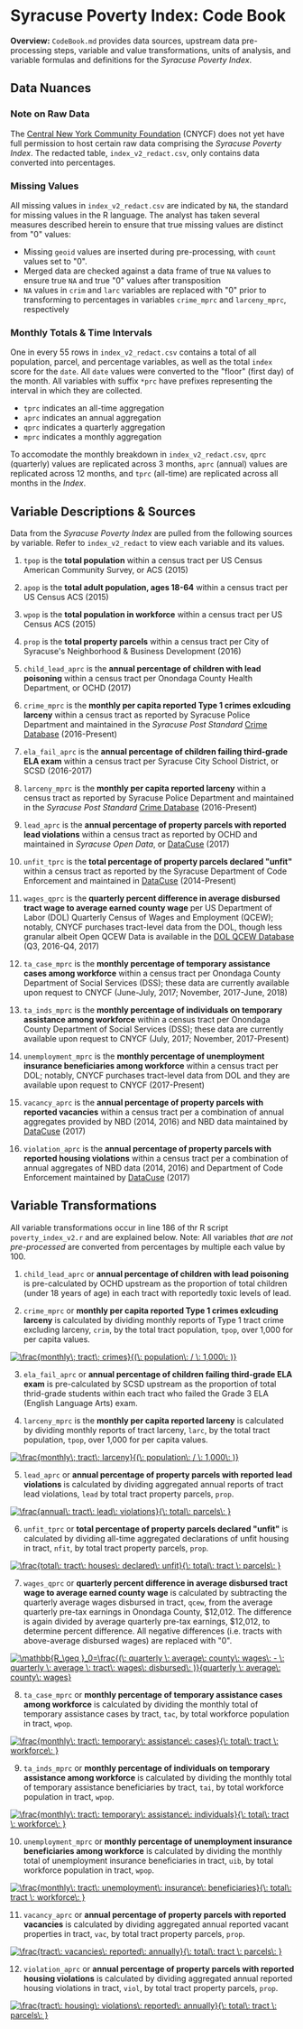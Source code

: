 # Syracuse Poverty Index: Code Book

**Overview:** `CodeBook.md` provides data sources, upstream data pre-processing steps, variable and value transformations, units of analysis, and variable formulas and definitions for the *Syracuse Poverty Index*. 

## Data Nuances

### Note on Raw Data

The [Central New York Community Foundation](https://cnycf.org/) (CNYCF) does not yet have full permission to host certain raw data comprising the *Syracuse Poverty Index*. The redacted table, `index_v2_redact.csv`, only contains data converted into percentages.

### Missing Values

All missing values in `index_v2_redact.csv` are indicated by `NA`, the standard for missing values in the R language. The analyst has taken several measures described herein to ensure that true missing values are distinct from "0" values:

* Missing `geoid` values are inserted during pre-processing, with `count` values set to "0".
* Merged data are checked against a data frame of true `NA` values to ensure true `NA` and true "0" values after transposition
* `NA` values in `crim` and `larc` variables are replaced with "0" prior to transforming to percentages in variables `crime_mprc` and `larceny_mprc`, respectively

### Monthly Totals & Time Intervals

One in every 55 rows in `index_v2_redact.csv` contains a total of all population, parcel, and percentage variables, as well as the total `index` score for the `date`. All `date` values were converted to the "floor" (first day) of the month. All variables with suffix `*prc` have prefixes representing the interval in which they are collected.

* `tprc` indicates an all-time aggregation
* `aprc` indicates an annual aggregation
* `qprc` indicates a quarterly aggregation
* `mprc` indicates a monthly aggregation

To accomodate the monthly breakdown in `index_v2_redact.csv`, `qprc` (quarterly) values are replicated across 3 months, `aprc` (annual) values are replicated across 12 months, and `tprc` (all-time) are replicated across all months in the *Index*.

## Variable Descriptions & Sources

Data from the *Syracuse Poverty Index* are pulled from the following sources by variable. Refer to `index_v2_redact` to view each variable and its values.

1. `tpop` is the **total population** within a census tract per US Census American Community Survey, or ACS (2015)

2. `apop` is the **total adult population, ages 18-64** within a census tract per US Census ACS (2015)

3. `wpop` is the **total population in workforce** within a census tract per US Census ACS (2015)

4. `prop` is the **total property parcels** within a census tract per City of Syracuse's Neighborhood & Business Development (2016)

5. `child_lead_aprc` is the **annual percentage of children with lead poisoning** within a census tract per Onondaga County Health Department, or OCHD (2017)

6. `crime_mprc` is the **monthly per capita reported Type 1 crimes exlcuding larceny** within a census tract as reported by Syracuse Police Department and maintained in the *Syracuse Post Standard* [Crime Database](https://www.syracuse.com/crime/index.ssf/page/police_reports.html) (2016-Present)

7. `ela_fail_aprc` is the **annual percentage of children failing third-grade ELA exam** within a census tract per Syracuse City School District, or SCSD (2016-2017)

8. `larceny_mprc` is the **monthly per capita reported larceny** within a census tract as reported by Syracuse Police Department and maintained in the *Syracuse Post Standard* [Crime Database](https://www.syracuse.com/crime/index.ssf/page/police_reports.html) (2016-Present)

9. `lead_aprc` is the **annual percentage of property parcels with reported lead violations** within a census tract as reported by OCHD and maintained in *Syracuse Open Data*, or [DataCuse](http://data.syrgov.net/datasets/lead-violations) (2017)

10. `unfit_tprc` is the **total percentage of property parcels declared "unfit"** within a census tract as reported by the Syracuse Department of Code Enforcement and maintained in [DataCuse](http://data.syrgov.net/datasets/unfit-properties) (2014-Present)

11. `wages_qprc` is the **quarterly percent difference in average disbursed tract wage to average earned county wage** per US Department of Labor (DOL) Quarterly Census of Wages and Employment (QCEW); notably, CNYCF purchases tract-level data from the DOL, though less granular albeit Open QCEW Data is available in the [DOL QCEW Database](https://www.bls.gov/cew/) (Q3, 2016-Q4, 2017)

12. `ta_case_mprc` is the **monthly percentage of temporary assistance cases among workforce** within a census tract per Onondaga County Department of Social Services (DSS); these data are currently available upon request to CNYCF (June-July, 2017; November, 2017-June, 2018)

13. `ta_inds_mprc` is the **monthly percentage of individuals on temporary assistance among workforce** within a census tract per Onondaga County Department of Social Services (DSS); these data are currently available upon request to CNYCF (July, 2017; November, 2017-Present)

14. `unemployment_mprc` is the **monthly percentage of unemployment insurance beneficiaries among workforce** within a census tract per DOL; notably, CNYCF purchases tract-level data from DOL and they are available upon request to CNYCF (2017-Present)

15. `vacancy_aprc` is the **annual percentage of property parcels with reported vacancies** within a census tract per a combination of annual aggregates provided by NBD (2014, 2016) and NBD data maintained by [DataCuse](http://data.syrgov.net/datasets/parcel-data-august-2017) (2017)

16. `violation_aprc` is the **annual percentage of property parcels with reported housing violations** within a census tract per a combination of annual aggregates of NBD data (2014, 2016) and Department of Code Enforcement maintained by [DataCuse](http://data.syrgov.net/datasets/code-violations) (2017)

## Variable Transformations

All variable transformations occur in line 186 of thr R script `poverty_index_v2.r` and are explained below. Note: All variables *that are not pre-processed* are converted from percentages by multiple each value by 100.

1. `child_lead_aprc` or **annual percentage of children with lead poisoning** is pre-calculated by OCHD upstream as the proportion of total children (under 18 years of age) in each tract with reportedly toxic levels of lead.

2. `crime_mprc` or **monthly per capita reported Type 1 crimes exlcuding larceny** is calculated by dividing monthly reports of Type 1 tract crime excluding larceny, `crim`, by the total tract population, `tpop`, over 1,000 for per capita values.

<a href="https://www.codecogs.com/eqnedit.php?latex=\frac{monthly\;&space;tract\;&space;crimes}{(\:&space;population\:&space;/&space;\:&space;1,000\:&space;)}" target="_blank"><img src="https://latex.codecogs.com/gif.latex?\frac{monthly\;&space;tract\;&space;crimes}{(\:&space;population\:&space;/&space;\:&space;1,000\:&space;)}" title="\frac{monthly\; tract\; crimes}{(\: population\: / \: 1,000\: )}" /></a>

3. `ela_fail_aprc` or **annual percentage of children failing third-grade ELA exam** is pre-calculated by SCSD upstream as the proportion of total thrid-grade students within each tract who failed the Grade 3 ELA (English Language Arts) exam.

4. `larceny_mprc` is the **monthly per capita reported larceny** is calculated by dividing monthly reports of tract larceny, `larc`, by the total tract population, `tpop`, over 1,000 for per capita values.

<a href="https://www.codecogs.com/eqnedit.php?latex=\frac{monthly\;&space;tract\;&space;larceny}{(\:&space;population\:&space;/&space;\:&space;1,000\:&space;)}" target="_blank"><img src="https://latex.codecogs.com/gif.latex?\frac{monthly\;&space;tract\;&space;larceny}{(\:&space;population\:&space;/&space;\:&space;1,000\:&space;)}" title="\frac{monthly\; tract\; larceny}{(\: population\: / \: 1,000\: )}" /></a>

5. `lead_aprc` or **annual percentage of property parcels with reported lead violations** is calculated by dividing aggregated annual reports of tract lead violations, `lead` by total tract property parcels, `prop`.

<a href="https://www.codecogs.com/eqnedit.php?latex=\frac{annual\:&space;tract\:&space;lead\:&space;violations}{\:&space;total\:&space;parcels\:&space;}" target="_blank"><img src="https://latex.codecogs.com/gif.latex?\frac{annual\:&space;tract\:&space;lead\:&space;violations}{\:&space;total\:&space;parcels\:&space;}" title="\frac{annual\: tract\: lead\: violations}{\: total\: parcels\: }" /></a>

6. `unfit_tprc` or **total percentage of property parcels declared "unfit"** is calculated by dividing all-time aggregated declarations of unfit housing in tract, `nfit`, by total tract property parcels, `prop`.

<a href="https://www.codecogs.com/eqnedit.php?latex=\frac{total\:&space;tract\:&space;houses\:&space;declared\:&space;unfit}{\:&space;total\:&space;tract&space;\:&space;parcels\:&space;}" target="_blank"><img src="https://latex.codecogs.com/gif.latex?\frac{total\:&space;tract\:&space;houses\:&space;declared\:&space;unfit}{\:&space;total\:&space;tract&space;\:&space;parcels\:&space;}" title="\frac{total\: tract\: houses\: declared\: unfit}{\: total\: tract \: parcels\: }" /></a>

7. `wages_qprc` or **quarterly percent difference in average disbursed tract wage to average earned county wage** is calculated by subtracting the quarterly average wages disbursed in tract, `qcew`, from the average quarterly pre-tax earnings in Onondaga County, $12,012. The difference is again divided by average quarterly pre-tax earnings, $12,012, to determine percent difference. All negative differences (i.e. tracts with above-average disbursed wages) are replaced with "0".

<a href="https://www.codecogs.com/eqnedit.php?latex=\mathbb{R_\geq&space;}_0=\frac{(\:&space;quarterly&space;\:&space;average\:&space;county\:&space;wages\:&space;-&space;\:&space;quarterly&space;\:&space;average&space;\:&space;tract\:&space;wages\:&space;disbursed\:&space;)}{quarterly&space;\:&space;average\:&space;county\:&space;wages}" target="_blank"><img src="https://latex.codecogs.com/gif.latex?\mathbb{R_\geq&space;}_0=\frac{(\:&space;quarterly&space;\:&space;average\:&space;county\:&space;wages\:&space;-&space;\:&space;quarterly&space;\:&space;average&space;\:&space;tract\:&space;wages\:&space;disbursed\:&space;)}{quarterly&space;\:&space;average\:&space;county\:&space;wages}" title="\mathbb{R_\geq }_0=\frac{(\: quarterly \: average\: county\: wages\: - \: quarterly \: average \: tract\: wages\: disbursed\: )}{quarterly \: average\: county\: wages}" /></a>

8. `ta_case_mprc` or **monthly percentage of temporary assistance cases among workforce** is calculated by dividing the monthly total of temporary assistance cases by tract, `tac`, by total workforce population in tract, `wpop`.

<a href="https://www.codecogs.com/eqnedit.php?latex=\frac{monthly\:&space;tract\:&space;temporary\:&space;assistance\:&space;cases}{\:&space;total\:&space;tract&space;\:&space;workforce\:&space;}" target="_blank"><img src="https://latex.codecogs.com/gif.latex?\frac{monthly\:&space;tract\:&space;temporary\:&space;assistance\:&space;cases}{\:&space;total\:&space;tract&space;\:&space;workforce\:&space;}" title="\frac{monthly\: tract\: temporary\: assistance\: cases}{\: total\: tract \: workforce\: }" /></a>

9. `ta_inds_mprc` or **monthly percentage of individuals on temporary assistance among workforce** is calculated by dividing the monthly total of temporary assistance beneficiaries by tract, `tai`, by total workforce population in tract, `wpop`.

<a href="https://www.codecogs.com/eqnedit.php?latex=\frac{monthly\:&space;tract\:&space;temporary\:&space;assistance\:&space;individuals}{\:&space;total\:&space;tract&space;\:&space;workforce\:&space;}" target="_blank"><img src="https://latex.codecogs.com/gif.latex?\frac{monthly\:&space;tract\:&space;temporary\:&space;assistance\:&space;individuals}{\:&space;total\:&space;tract&space;\:&space;workforce\:&space;}" title="\frac{monthly\: tract\: temporary\: assistance\: individuals}{\: total\: tract \: workforce\: }" /></a>

10. `unemployment_mprc` or **monthly percentage of unemployment insurance beneficiaries among workforce** is calculated by dividing the monthly total of unemployment insurance beneficiaries in tract, `uib`, by total workforce population in tract, `wpop`.

<a href="https://www.codecogs.com/eqnedit.php?latex=\frac{monthly\:&space;tract\:&space;unemployment\:&space;insurance\:&space;beneficiaries}{\:&space;total\:&space;tract&space;\:&space;workforce\:&space;}" target="_blank"><img src="https://latex.codecogs.com/gif.latex?\frac{monthly\:&space;tract\:&space;unemployment\:&space;insurance\:&space;beneficiaries}{\:&space;total\:&space;tract&space;\:&space;workforce\:&space;}" title="\frac{monthly\: tract\: unemployment\: insurance\: beneficiaries}{\: total\: tract \: workforce\: }" /></a>

11. `vacancy_aprc` or **annual percentage of property parcels with reported vacancies** is calculated by dividing aggregated annual reported vacant properties in tract, `vac`, by total tract property parcels, `prop`.

<a href="https://www.codecogs.com/eqnedit.php?latex=\frac{tract\:&space;vacancies\:&space;reported\:&space;annually}{\:&space;total\:&space;tract&space;\:&space;parcels\:&space;}" target="_blank"><img src="https://latex.codecogs.com/gif.latex?\frac{tract\:&space;vacancies\:&space;reported\:&space;annually}{\:&space;total\:&space;tract&space;\:&space;parcels\:&space;}" title="\frac{tract\: vacancies\: reported\: annually}{\: total\: tract \: parcels\: }" /></a>

12. `violation_aprc` or **annual percentage of property parcels with reported housing violations** is calculated by dividing aggregated annual reported housing violations in tract, `viol`, by total tract property parcels, `prop`.

<a href="https://www.codecogs.com/eqnedit.php?latex=\frac{tract\:&space;housing\:&space;violations\:&space;reported\:&space;annually}{\:&space;total\:&space;tract&space;\:&space;parcels\:&space;}" target="_blank"><img src="https://latex.codecogs.com/gif.latex?\frac{tract\:&space;housing\:&space;violations\:&space;reported\:&space;annually}{\:&space;total\:&space;tract&space;\:&space;parcels\:&space;}" title="\frac{tract\: housing\: violations\: reported\: annually}{\: total\: tract \: parcels\: }" /></a>
